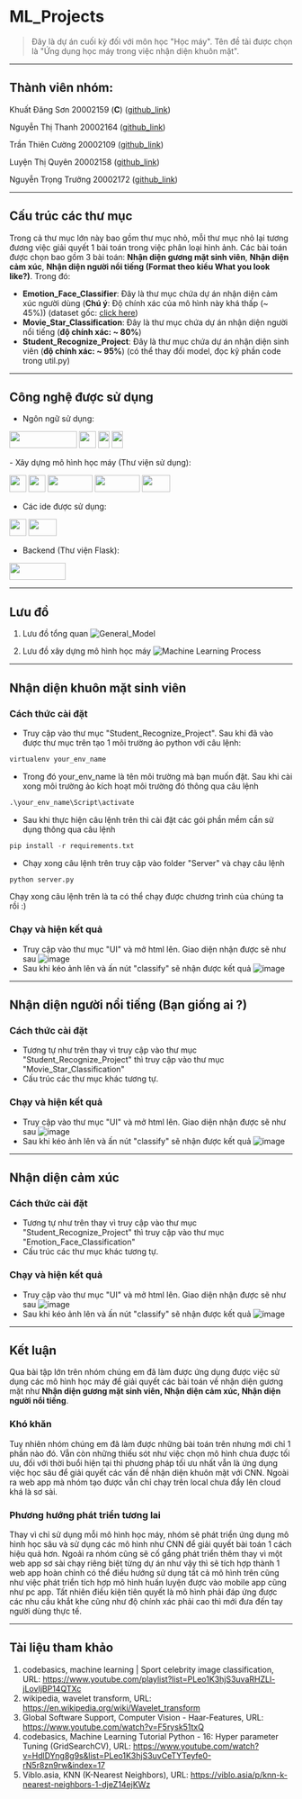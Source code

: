 # ML_Projects
> Đây là dự án cuối kỳ đối với môn học "Học máy". Tên đề tài được chọn là "Ứng dụng học máy trong việc nhận diện khuôn mặt".
___
## Thành viên nhóm:
Khuất Đăng Sơn 20002159 (<b>C</b>) ([github_link](https://github.com/Thefuckingdead))

Nguyễn Thị Thanh 20002164 ([github_link](https://github.com/NguyenThiThanhNguSi))

Trần Thiên Cường 20002109 ([github_link](https://github.com/TranThienCuong))

Luyện Thị Quyên 20002158 ([github_link](https://github.com/LuyenQuyen))

Nguyễn Trọng Trưởng 20002172 ([github_link](https://github.com/NguyenTrongTruong))
___
## Cấu trúc các thư mục
Trong cả thư mục lớn này bao gồm thư mục nhỏ, mỗi thư mục nhỏ lại tương đương việc giải quyết 1 bài toán trong việc phân loại hình ảnh. Các bài toán được chọn bao gồm 3 bài toán: **Nhận diện gương mặt sinh viên**, **Nhận diện cảm xúc**, **Nhận diện người nổi tiếng (Format theo kiểu What you look like?)**. Trong đó:
- <b>Emotion_Face_Classifier</b>: Đây là thư mục chứa dự án nhận diện cảm xúc người dùng (**Chú ý**: Độ chính xác của mô hình này khá thấp (~ 45%)) (dataset gốc: [click here](https://drive.google.com/drive/folders/1JShtGEyzQSp3Nq6vlx_sn-pDahCrK81e?usp=share_link))
- <b>Movie_Star_Classification</b>: Đây là thư mục chứa dự án nhận diện người nổi tiếng (**độ chính xác: ~ 80%**)
- <b>Student_Recognize_Project</b>: Đây là thư mục chứa dự án nhận diện sinh viên (**độ chính xác: ~ 95%**) (có thể thay đổi model, đọc kỹ phần code trong util.py)
___
## Công nghệ được sử dụng
- Ngôn ngữ sử dụng:
<p>
  <a>
      <img src="https://upload.wikimedia.org/wikipedia/commons/thumb/f/f8/Python_logo_and_wordmark.svg/1280px-Python_logo_and_wordmark.svg.png" height="30" width="120">
  </a>
  
   <a>
      <img src="https://upload.wikimedia.org/wikipedia/commons/thumb/6/61/HTML5_logo_and_wordmark.svg/2048px-HTML5_logo_and_wordmark.svg.png" height="30" width="30">
  </a>
  
  <a>
    <img src="https://upload.wikimedia.org/wikipedia/commons/thumb/d/d5/CSS3_logo_and_wordmark.svg/1200px-CSS3_logo_and_wordmark.svg.png" height="30" width="20">
  </a> 
  
  <a>
    <img src="https://upload.wikimedia.org/wikipedia/commons/thumb/d/d4/Javascript-shield.svg/1200px-Javascript-shield.svg.png" height="30" width="20">
  </a>
</p>
- Xây dựng mô hình học máy (Thư viện sử dụng): 
<p>
  <a>
      <img src="https://upload.wikimedia.org/wikipedia/commons/thumb/8/84/Matplotlib_icon.svg/1200px-Matplotlib_icon.svg.png" height="30" width="30">
  </a>

  <a>
      <img src="https://upload.wikimedia.org/wikipedia/commons/thumb/3/32/OpenCV_Logo_with_text_svg_version.svg/831px-OpenCV_Logo_with_text_svg_version.svg.png" height="30" width="30">
  </a>

  <a>
    <img src="https://upload.wikimedia.org/wikipedia/commons/thumb/3/31/NumPy_logo_2020.svg/2560px-NumPy_logo_2020.svg.png" height="30" width="80">
  </a>
  
   <a>
    <img src="https://upload.wikimedia.org/wikipedia/commons/thumb/e/ed/Pandas_logo.svg/2560px-Pandas_logo.svg.png" height="30" width="80">
  </a>
  
  <a>
    <img src="https://upload.wikimedia.org/wikipedia/commons/thumb/0/05/Scikit_learn_logo_small.svg/1200px-Scikit_learn_logo_small.svg.png" height="30" width="50">
  </a>
</p>

- Các ide được sử dụng:
<p>
  <a>
    <img src="https://upload.wikimedia.org/wikipedia/commons/thumb/9/9a/Visual_Studio_Code_1.35_icon.svg/2048px-Visual_Studio_Code_1.35_icon.svg.png" height="30" width="30">
  </a>
  
  <a>
    <img src="https://upload.wikimedia.org/wikipedia/commons/thumb/d/d0/Google_Colaboratory_SVG_Logo.svg/2560px-Google_Colaboratory_SVG_Logo.svg.png" height="30" width="50">
  </a>
</p>

- Backend (Thư viện Flask):
<p>
  <a>
    <img src="https://upload.wikimedia.org/wikipedia/commons/thumb/3/3c/Flask_logo.svg/1280px-Flask_logo.svg.png" height="30" width="100">
  </a>
</p>

___

## Lưu đồ

1. Lưu đồ tổng quan
![General_Model](https://github.com/Thefuckingdead/ML_Projects/assets/95278548/d1d84ae6-7f09-4b33-938b-d647654024f7)

2. Lưu đồ xây dựng mô hình học máy
![Machine Learning Process](https://github.com/Thefuckingdead/ML_Projects/assets/95278548/7051860b-61cd-4bb6-a0b4-70f6ffe8a3c9)
___
## Nhận diện khuôn mặt sinh viên
### Cách thức cài đặt
- Truy cập vào thư mục "Student_Recognize_Project". Sau khi đã vào được thư mục trên tạo 1 môi trường ảo python với câu lệnh:
```python
virtualenv your_env_name
```
- Trong đó your_env_name là tên môi trường mà bạn muốn đặt. Sau khi cài xong môi trường ảo kích hoạt môi trường đó thông qua câu lệnh
```python
.\your_env_name\Script\activate
```
- Sau khi thực hiện câu lệnh trên thì cài đặt các gói phần mềm cần sử dụng thông qua câu lệnh
```python
pip install -r requirements.txt
```
- Chạy xong câu lệnh trên truy cập vào folder "Server" và chạy câu lệnh
```python
python server.py
```
Chạy xong câu lệnh trên là ta có thể chạy được chương trình của chúng ta rồi :)
### Chạy và hiện kết quả
- Truy cập vào thư mục "UI" và mở html lên. Giao diện nhận được sẽ như sau
![image](https://github.com/Thefuckingdead/ML_Projects/assets/95278548/79def14e-3bb7-446f-8e76-95f1fe5b0db2)
- Sau khi kéo ảnh lên và ấn nút "classify" sẽ nhận được kết quả
![image](https://github.com/Thefuckingdead/ML_Projects/assets/95278548/00a3bba8-24ae-4411-b57e-9891b1af82b6)
___
## Nhận diện người nổi tiếng (Bạn giống ai ?)
### Cách thức cài đặt
- Tương tự như trên thay vì truy cập vào thư mục "Student_Recognize_Project" thì truy cập vào thư mục "Movie_Star_Classification"
- Cấu trúc các thư mục khác tương tự.
### Chạy và hiện kết quả
- Truy cập vào thư mục "UI" và mở html lên. Giao diện nhận được sẽ như sau
![image](https://github.com/Thefuckingdead/ML_Projects/assets/95278548/cd6c9763-f614-42ed-8d35-dd047605c5ce)
- Sau khi kéo ảnh lên và ấn nút "classify" sẽ nhận được kết quả
![image](https://github.com/Thefuckingdead/ML_Projects/assets/95278548/cad72ce0-5050-4cc2-b989-2713fac75158)
___
## Nhận diện cảm xúc
### Cách thức cài đặt
- Tương tự như trên thay vì truy cập vào thư mục "Student_Recognize_Project" thì truy cập vào thư mục "Emotion_Face_Classification"
- Cấu trúc các thư mục khác tương tự.
### Chạy và hiện kết quả
- Truy cập vào thư mục "UI" và mở html lên. Giao diện nhận được sẽ như sau
![image](https://github.com/Thefuckingdead/ML_Projects/assets/95278548/e6e70aef-5933-4616-9387-0f75dbe3590c)
- Sau khi kéo ảnh lên và ấn nút "classify" sẽ nhận được kết quả
![image](https://github.com/Thefuckingdead/ML_Projects/assets/95278548/6cf120a9-d0e8-46f7-97a8-5a14138e83b4)
___
## Kết luận
Qua bài tập lớn trên nhóm chúng em đã làm được ứng dụng được việc sử dụng các mô hình học máy để giải quyết các bài toán về nhận diện gương mặt như **Nhận diện gương mặt sinh viên, Nhận diện cảm xúc, Nhận diện người nổi tiếng**.
### Khó khăn
Tuy nhiên nhóm chúng em đã làm được những bài toán trên nhưng mới chỉ 1 phần nào đó. Vẫn còn những thiếu sót như việc chọn mô hình chưa được tối ưu, đối với thời buổi hiện tại thì phương pháp tối ưu nhất vẫn là ứng dụng việc học sâu để giải quyết các vấn đề nhận diện khuôn mặt với CNN. Ngoài ra web app mà nhóm tạo được vẫn chỉ chạy trên local chưa đẩy lên cloud khá là sơ sài.
### Phương hướng phát triển tương lai
Thay vì chỉ sử dụng mỗi mô hình học máy, nhóm sẽ phát triển ứng dụng mô hình học sâu và sử dụng các mô hình như CNN để giải quyết bài toán 1 cách hiệu quả hơn. Ngoải ra nhóm cũng sẽ cố gắng phát triển thêm thay vì một web app sơ sài chạy riêng biệt từng dự án như vậy thì sẽ tích hợp thành 1 web app hoàn chỉnh có thể điều hướng sử dụng tất cả mô hình trên cũng như việc phát triển tích hợp mô hình huấn luyện được vào mobile app cũng như pc app. Tất nhiên điều kiện tiên quyết là mô hình phải đáp ứng được các nhu cầu khắt khe cũng như độ chính xác phải cao thì mới đưa đến tay người dùng thực tế.
___
## Tài liệu tham khảo
1. codebasics, machine learning | Sport celebrity image classification, URL: https://www.youtube.com/playlist?list=PLeo1K3hjS3uvaRHZLl-jLovIjBP14QTXc
2. wikipedia, wavelet transform, URL: https://en.wikipedia.org/wiki/Wavelet_transform
3. Global Software Support, Computer Vision - Haar-Features, URL: https://www.youtube.com/watch?v=F5rysk51txQ
4. codebasics, Machine Learning Tutorial Python - 16: Hyper parameter Tuning (GridSearchCV), URL: https://www.youtube.com/watch?v=HdlDYng8g9s&list=PLeo1K3hjS3uvCeTYTeyfe0-rN5r8zn9rw&index=17
5. Viblo.asia, KNN (K-Nearest Neighbors), URL: https://viblo.asia/p/knn-k-nearest-neighbors-1-djeZ14ejKWz 

